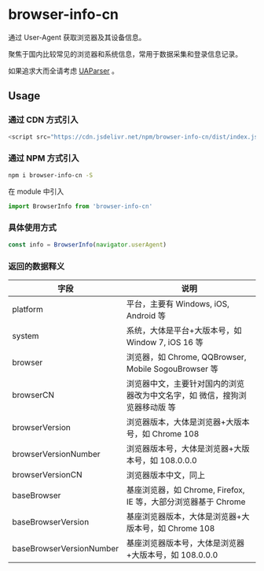 # browser-info-cn

通过 User-Agent 获取浏览器及其设备信息。

聚焦于国内比较常见的浏览器和系统信息，常用于数据采集和登录信息记录。

如果追求大而全请考虑 [UAParser](https://github.com/faisalman/ua-parser-js) 。

## Usage

### 通过 CDN 方式引入

```js
<script src="https://cdn.jsdelivr.net/npm/browser-info-cn/dist/index.js"></script>
```

### 通过 NPM 方式引入

```sh
npm i browser-info-cn -S
```

在 module 中引入

```js
import BrowserInfo from 'browser-info-cn'
```

### 具体使用方式

```js
const info = BrowserInfo(navigator.userAgent)
```

### 返回的数据释义

| 字段                     | 说明                                                                       |
| ------------------------ | -------------------------------------------------------------------------- |
| platform                 | 平台，主要有 Windows, iOS, Android 等                                      |
| system                   | 系统，大体是平台+大版本号，如 Window 7, iOS 16 等                          |
| browser                  | 浏览器，如 Chrome, QQBrowser, Mobile SogouBrowser 等                       |
| browserCN                | 浏览器中文，主要针对国内的浏览器改为中文名字，如 微信，搜狗浏览器移动版 等 |
| browserVersion           | 浏览器版本，大体是浏览器+大版本号，如 Chrome 108                           |
| browserVersionNumber     | 浏览器版本号，大体是浏览器+大版本号，如 108.0.0.0                          |
| browserVersionCN         | 浏览器版本中文，同上                                                       |
| baseBrowser              | 基座浏览器，如 Chrome, Firefox, IE 等，大部分浏览器基于 Chrome             |
| baseBrowserVersion       | 基座浏览器版本，大体是浏览器+大版本号，如 Chrome 108                       |
| baseBrowserVersionNumber | 基座浏览器版本号，大体是浏览器+大版本号，如 108.0.0.0                      |
